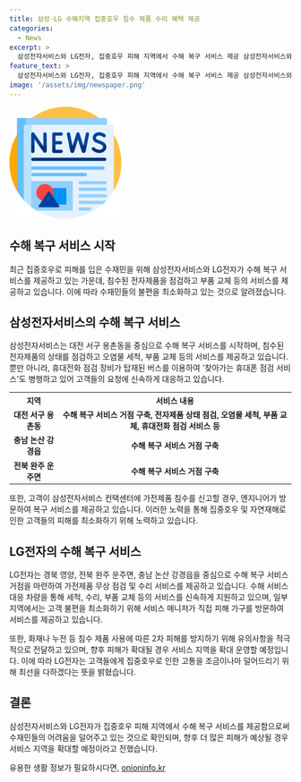 ```yaml
---
title: 삼성·LG 수해지역 집중호우 침수 제품 수리 혜택 제공
categories:
  - News
excerpt: >
  삼성전자서비스와 LG전자, 집중호우 피해 지역에서 수해 복구 서비스 제공 삼성전자서비스와 LG전자가 집중호우로 침수된 전자제품을 점검하고 부품 교체 등 서비스를 제공하는데 나섰다. 고객들의 편의를 위해 직접 가정을 방문하는 서비스도 제공되며, 휴대전화 점검 장비가 탑재된 버스를 통해 찾아가는 휴대폰 점검 서비스도 진행된다. 또한, 화재나 누전 등 2차 피해 방지를 위해 유의사항도 적극적으로 전달 중이다. LG전자도 고객들의 편의를 위해 서비스 거점을 마련하고 수해 서비스를 제공하고 있다.
feature_text: >
  삼성전자서비스와 LG전자, 집중호우 피해 지역에서 수해 복구 서비스 제공 삼성전자서비스와 LG전자가 집중호우로 침수된 전자제품을 점검하고 부품 교체 등 서비스를 제공하는데 나섰다. 고객들의 편의를 위해 직접 가정을 방문하는 서비스도 제공되며, 휴대전화 점검 장비가 탑재된 버스를 통해 찾아가는 휴대폰 점검 서비스도 진행된다. 또한, 화재나 누전 등 2차 피해 방지를 위해 유의사항도 적극적으로 전달 중이다. LG전자도 고객들의 편의를 위해 서비스 거점을 마련하고 수해 서비스를 제공하고 있다.
image: '/assets/img/newspaper.png'
---
```


<p><img src="/assets/img/newspaper.png" alt="kimp 속보" /></p>

<h2 data-ke-size="size26">수해 복구 서비스 시작</h2>

<p data-ke-size="size16">최근 집중호우로 피해를 입은 수재민을 위해 삼성전자서비스와 LG전자가 수해 복구 서비스를 제공하고 있는 가운데, 침수된 전자제품을 점검하고 부품 교체 등의 서비스를 제공하고 있습니다. 이에 따라 수재민들의 불편을 최소화하고 있는 것으로 알려졌습니다.</p>

<h2 data-ke-size="size26">삼성전자서비스의 수해 복구 서비스</h2>

<p data-ke-size="size16">삼성전자서비스는 대전 서구 용촌동을 중심으로 수해 복구 서비스를 시작하며, 침수된 전자제품의 상태를 점검하고 오염물 세척, 부품 교체 등의 서비스를 제공하고 있습니다. 뿐만 아니라, 휴대전화 점검 장비가 탑재된 버스를 이용하여 '찾아가는 휴대폰 점검 서비스'도 병행하고 있어 고객들의 요청에 신속하게 대응하고 있습니다.</p>

<table>
  <tr>
    <th>지역</th>
    <th>서비스 내용</th>
  </tr>
  <tr>
    <td style="text-align: center; height: 17px;"><b>대전 서구 용촌동</b></td>
    <td style="text-align: center; height: 17px;"><b>수해 복구 서비스 거점 구축, 전자제품 상태 점검, 오염물 세척, 부품 교체, 휴대전화 점검 서비스 등</b></td>
  </tr>
  <tr>
    <td style="text-align: center; height: 17px;"><b>충남 논산 강경읍</b></td>
    <td style="text-align: center; height: 17px;"><b>수해 복구 서비스 거점 구축</b></td>
  </tr>
  <tr>
    <td style="text-align: center; height: 17px;"><b>전북 완주 운주면</b></td>
    <td style="text-align: center; height: 17px;"><b>수해 복구 서비스 거점 구축</b></td>
  </tr>
</table>

<p data-ke-size="size16">또한, 고객이 삼성전자서비스 컨택센터에 가전제품 침수를 신고할 경우, 엔지니어가 방문하여 복구 서비스를 제공하고 있습니다. 이러한 노력을 통해 집중호우 및 자연재해로 인한 고객들의 피해를 최소화하기 위해 노력하고 있습니다.</p>

<h2 data-ke-size="size26">LG전자의 수해 복구 서비스</h2>

<p data-ke-size="size16">LG전자는 경북 영양, 전북 완주 운주면, 충남 논산 강경읍을 중심으로 수해 복구 서비스 거점을 마련하여 가전제품 무상 점검 및 수리 서비스를 제공하고 있습니다. 수해 서비스 대응 차량을 통해 세척, 수리, 부품 교체 등의 서비스를 신속하게 지원하고 있으며, 일부 지역에서는 고객 불편을 최소화하기 위해 서비스 매니저가 직접 피해 가구를 방문하여 서비스를 제공하고 있습니다.</p>

<p data-ke-size="size16">또한, 화재나 누전 등 침수 제품 사용에 따른 2차 피해를 방지하기 위해 유의사항을 적극적으로 전달하고 있으며, 향후 피해가 확대될 경우 서비스 지역을 확대 운영할 예정입니다. 이에 따라 LG전자는 고객들에게 집중호우로 인한 고통을 조금이나마 덜어드리기 위해 최선을 다하겠다는 뜻을 밝혔습니다.</p>

<h2 data-ke-size="size26">결론</h2>

<p data-ke-size="size16">삼성전자서비스와 LG전자가 집중호우 피해 지역에서 수해 복구 서비스를 제공함으로써 수재민들의 어려움을 덜어주고 있는 것으로 확인되며, 향후 더 많은 피해가 예상될 경우 서비스 지역을 확대할 예정이라고 전했습니다.</p>
유용한 생활 정보가 필요하시다면, <a href="https://onioninfo.kr" rel="dofollow">onioninfo.kr</a>


